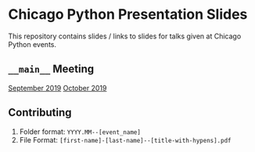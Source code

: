 # Chicago Python Presentation Slides

This repository contains slides / links to slides for talks given at Chicago Python events.

## `__main__` Meeting

[September 2019](2019.09-__main__-meeting/)
[October 2019](2019.10-__main__-meeting/)

## Contributing

1. Folder format: `YYYY.MM--[event_name]`
1. File Format: `[first-name]-[last-name]--[title-with-hypens].pdf`
